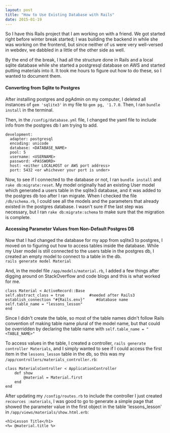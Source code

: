 ```yaml
---
layout: post
title: "How to Use Existing Database with Rails"
date: 2015-01-19
---
```


So I have this Rails project that I am working on with a friend. We got started right before winter break started; I was building the backend in while she was working on the frontend, but since neither of us were very well-versed in webdev, we dabbled in a little of the other side as well.

By the end of the break, I had all the structure done in Rails and a local sqlite database while she started a postgresql database on AWS and started putting materials into it. It took me hours to figure out how to do these, so I wanted to document them.

#### Converting from Sqlite to Postgres
After installing postgres and pgAdmin on my computer, I deleted all instances of `gem 'sqlite3'` in my file to `gem pg, '1.7.0`. Then, I ran `bundle install` in the terminal.

Then, in the `/config/database.yml` file, I changed the yaml file to include info from the postgres db I am trying to add. <br>
```
development:
  adapter: postgresql
  encoding: unicode
  database: <DATABASE_NAME>
  pool: 5
  username: <USERNAME>
  password: <PASSWORD>
  host: <either LOCALHOST or AWS port address>
  port: 5432 <or whichever your port is under>
```

Now, to see if I connected to the database or not, I ran `bundle install` and `rake db:migrate:reset`. My model originally had an existing User model which generated a users table in the sqlite3 database, and it was added to the postgres db too after I ran migrate. When I checked the file `/db/schema.rb`, I could see all the models and the parameters that already existed in the postgres database. I wasn't sure if the last step was necessary, but I ran `rake db:migrate:schema` to make sure that the migration is complete.

#### Accessing Parameter Values from Non-Default Postgres DB
Now that I had changed the database for my app from sqlite3 to postgres, I moved on to figuring out how to access tables inside the database. While my User model is still connected to the users table in the postgres db, I created an empty model to connect to a table in the db. <br>
`rails generate model Material` <br>

And, in the model file `/app/models/material.rb`, I added a few things after digging around on StackOverflow and code blogs and this is what worked for me. <br>

`class Material < ActiveRecord::Base`<br>
    `self.abstract_class = true           #needed after Rails3`<br>
    `establish_connection "#{Rails.env}"     #database name` <br>
    `self.table_name = "lessons_lesson"`<br> 
`end`<br>

<p>Since I didn't create the table, so most of the table names didn't follow Rails convention of making table name plural of the model name, but that could be overridden by declaring the table name with <code>self.table_name = &quot;&lt;TABLE_NAME&gt;&quot;</code></p>
<p>To access values in the table, I created a controller, <code>rails generate controller Materials</code>, and I simply wanted to see if I could access the first item in the <code>lessons_lesson</code> table in the db, so this was my <code>/app/controllers/materials_controller.rb</code>: <br></p>
<pre><code class="language-ruby">class MaterialsController &lt; ApplicationController
    def show
        @material = Material.first
    end
end
</code></pre>
<p>After updating my <code>/config/routes.rb</code> to include the controller I just created <code>recources :materials</code>, I was good to go to generate a simple page that showed the parameter value in the first object in the table 'lessons_lesson' in <code>/app/views/materials/show.html.erb</code>: <br></p>
<pre><code>&lt;h1&gt;Lesson Title&lt;/h1&gt;
&lt;%= @material.title %&gt;
</code></pre>


